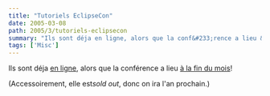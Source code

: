 ```yaml
---
title: "Tutoriels EclipseCon"
date: 2005-03-08
path: 2005/3/tutoriels-eclipsecon
summary: "Ils sont déja en ligne, alors que la conf&#233;rence a lieu &#224; la fin du mois."
tags: ['Misc']
---
```


Ils sont déja <a href="http://www.eclipsecon.org/tutorials.php">en ligne</a>, 
alors que la conf&#233;rence a lieu <a href="http://www.eclipsecon.org/">&#224; la fin du mois</a>!

(Accessoirement, elle est<em>sold out</em>, donc on ira l'an 
prochain.) 


